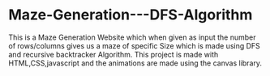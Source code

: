 # Maze-Generation---DFS-Algorithm
This is a Maze Generation Website which when given as input the number of rows/columns gives us a maze of specific Size which is made using DFS and recursive backtracker Algorithm.
This project is made with HTML,CSS,javascript and the animations are made using the canvas library.
